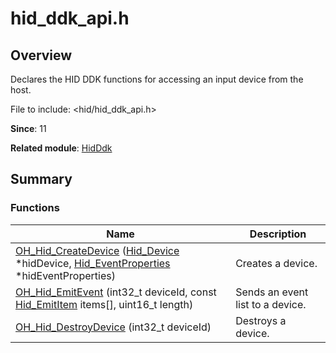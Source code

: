 # hid_ddk_api.h


## Overview

Declares the HID DDK functions for accessing an input device from the host.

File to include: &lt;hid/hid_ddk_api.h&gt;

**Since**: 11

**Related module**: [HidDdk](_hid_ddk.md)


## Summary


### Functions

| Name| Description| 
| -------- | -------- |
| [OH_Hid_CreateDevice](_hid_ddk.md#oh_hid_createdevice) ([Hid_Device](_hid___device.md) \*hidDevice, [Hid_EventProperties](_hid___event_properties.md) \*hidEventProperties) | Creates a device. |
| [OH_Hid_EmitEvent](_hid_ddk.md#oh_hid_emitevent) (int32_t deviceId, const [Hid_EmitItem](_hid___emit_item.md) items[], uint16_t length) | Sends an event list to a device. |
| [OH_Hid_DestroyDevice](_hid_ddk.md#oh_hid_destroydevice) (int32_t deviceId) | Destroys a device. |
